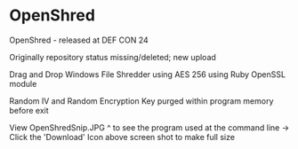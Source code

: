 # OpenShred
OpenShred - released at DEF CON 24

Originally repository status missing/deleted; new upload

Drag and Drop Windows File Shredder using AES 256 using Ruby OpenSSL module

Random IV and Random Encryption Key purged within program memory before exit

View OpenShredSnip.JPG ^ to see the program used at the command line -> Click the 'Download' Icon above screen shot to make full size
